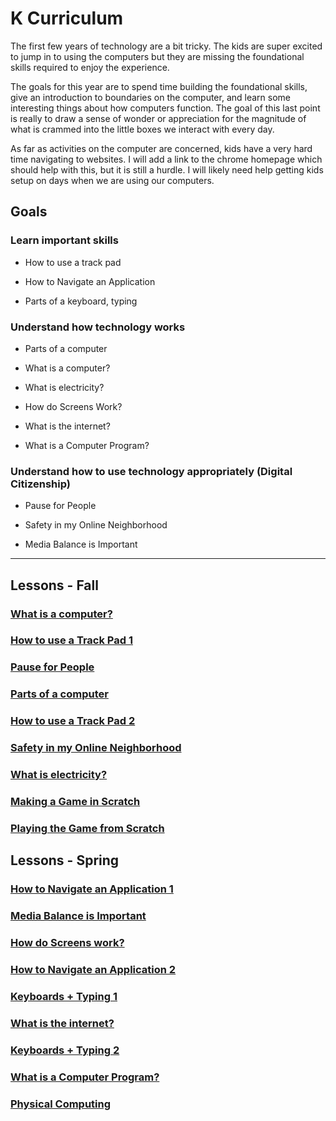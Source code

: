 # K Curriculum

The first few years of technology are a bit tricky.  The kids are super excited to jump in to using the computers but they are missing the foundational skills required to enjoy the experience.  

The goals for this year are to spend time building the foundational skills, give an introduction to boundaries on the computer, and learn some interesting things about how computers function.  The goal of this last point is really to draw a sense of wonder or appreciation for the magnitude of what is crammed into the little boxes we interact with every day.

As far as activities on the computer are concerned, kids have a very hard time navigating to websites.  I will add a link to the chrome homepage which should help with this, but it is still a hurdle.  I will likely need help getting kids setup on days when we are using our computers.


## Goals

### Learn important skills

* How to use a track pad

* How to Navigate an Application

* Parts of a keyboard, typing

### Understand how technology works

* Parts of a computer

* What is a computer?

* What is electricity?

* How do Screens Work?

* What is the internet?

* What is a Computer Program?

### Understand how to use technology appropriately (Digital Citizenship)

* Pause for People 

* Safety in my Online Neighborhood

* Media Balance is Important

---

## Lessons - Fall

### [What is a computer?](what_is_a_computer.md)

### [How to use a Track Pad 1](how_to_use_a_track_pad_1.md)

### [Pause for People](pause_for_people.md)

### [Parts of a computer](parts_of_a_computer.md)

### [How to use a Track Pad 2](how_to_use_a_track_pad_2.md)

### [Safety in my Online Neighborhood](safety_in_my_online_neighborhood.md)

### [What is electricity?](what_is_electricity.md)

### [Making a Game in Scratch](making_a_game_in_scratch.md)

### [Playing the Game from Scratch](playing_a_game_in_scratch.md)


## Lessons - Spring

### [How to Navigate an Application 1](how_to_navigate_an_application_1.md)

### [Media Balance is Important](media_balance_is_important.md)

### [How do Screens work?](how_do_screens_work.md)

### [How to Navigate an Application 2](how_to_navigate_an_application_2.md)

### [Keyboards + Typing 1](keyboards_and_typing_1.md)

### [What is the internet?](what_is_the_internet.md)

### [Keyboards + Typing 2](keyboards_and_typing_2.md)

### [What is a Computer Program?](what_is_a_computer_program.md)

### [Physical Computing](physical_computing.md)
